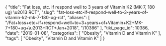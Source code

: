 {
    "title": "Fat loss, etc. if respond well to 3 years of Vitamin K2 (MK-7, 180 ug) \u2013 RCT",
    "slug": "fat-loss-etc-if-respond-well-to-3-years-of-vitamin-k2-mk-7-180-ug-rct",
    "aliases": [
        "/Fat+loss+etc+if+respond+well+to+3+years+of+Vitamin+K2+MK-7+180+ug+\u2013+RCT+Jan+2018",
        "/10386"
    ],
    "tiki_page_id": 10386,
    "date": "2019-01-08",
    "categories": [
        "Obesity",
        "Vitamin D and Vitamin K"
    ],
    "tags": [
        "Obesity",
        "Vitamin D and Vitamin K"
    ]
}